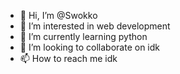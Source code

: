 - 👋 Hi, I’m @Swokko
- 👀 I’m interested in web development
- 🌱 I’m currently learning python
- 💞️ I’m looking to collaborate on idk
- 📫 How to reach me idk

<!---
Swokko/Swokko is a ✨ special ✨ repository because its `README.md` (this file) appears on your GitHub profile.
You can click the Preview link to take a look at your changes.
--->
